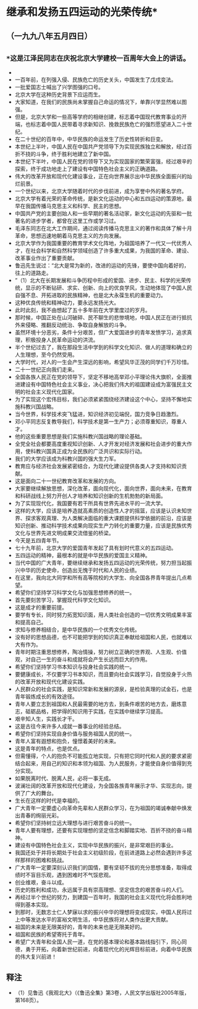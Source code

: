 # 继承和发扬五四运动的光荣传统*## （一九九八年五月四日）
## `*这是江泽民同志在庆祝北京大学建校一百周年大会上的讲话`。- - 一百年前，在列强入侵、民族危亡的历史关头，中国发生了戊戌变法。- 一批爱国志士喊出了兴学图强的口号。- 北京大学在这种历史背景下应运而生。- 大家知道，在我们的民族尚未掌握自己命运的情况下，单靠兴学显然难以图强。- 但是，北京大学和一些高等学府的相继创建，标志着中国现代教育事业的开端，也标志着中国人民带着寻求新知识、挽救民族危亡的强烈愿望进入二十世纪。- 在二十世纪的百年中，中华民族的命运发生了历史性转折和巨变。- 本世纪上半叶，中国人民在中国共产党领导下为实现民族独立和解放，经过百折不挠的斗争，终于胜利地建立了新中国。- 本世纪下半叶，中国人民在党的领导下又为实现国家的繁荣富强，经过艰辛的探索，终于成功地走上了建设有中国特色社会主义的正确道路。- 伟大的改革开放和现代化建设事业，正在向世界展示出中华民族全面振兴的灿烂前景。- 一个世纪以来，北京大学随着时代的步伐前进，成为享誉中外的著名学府。- 北京大学有着光荣的革命传统，是新文化运动的中心和五四运动的策源地，最早在我国传播马克思主义和科学、民主的思想。- 中国共产党的主要创始人和一些早期的著名活动家，新文化运动的先驱和一批著名的进步学者，都曾在这里工作或学习过。- 毛泽东同志在北大工作期间，通过阅读传播马克思主义的著作和具体了解十月革命，思想迅速地朝着马克思主义的方向发展。- 北京大学作为我国重要的教育学术文化阵地，为祖国培养了一代又一代优秀人才，在社会科学和自然科学领域创造了许多重大成果，为我国的革命、建设、改革事业作出了重要贡献。- 鲁迅先生说过：“北大是常为新的，改进的运动的先锋，要使中国向着好的，往上的道路走。- ”（1）北大在长期发展和斗争历程中形成的爱国、进步、民主、科学的光荣传统，显示的不断钻研、求实、创新、向上的优良学风，生动地体现了中国人民自强不息、开拓进取的民族精神，也是北大永葆生机的重要动力。- 这种优良传统和精神动力，要永远发扬光大。- 此时此刻，我不由想起了五十多年前在大学里度过的岁月。- 那时候，中国正处在山河破碎、民不聊生的悲惨境地，中国人民正在进行抵抗外来侵略、推翻反动统治、争取自身解放的斗争。- 虽然环境十分恶劣，条件十分艰苦，但广大爱国进步的青年发愤学习，追求真理，积极投身人民革命运动的洪流。- 半个世纪过去了，我在那段生活中学到的科学文化知识、做人的道理和确立的人生理想，至今仍然受用。- 大学时代，对人的一生会产生深远的影响，希望风华正茂的同学们千万珍惜。- 二十一世纪正向我们走来。- 全国各族人民正在党的领导下，坚定不移地高举邓小平理论伟大旗帜，全面推进建设有中国特色社会主义事业，决心把我们伟大的祖国建设成为富强民主文明的社会主义现代化国家。- 为了实现这个宏伟目标，我们必须紧紧围绕经济建设这个中心，坚持不懈地实施科教兴国战略。- 当今世界，科学技术突飞猛进，知识经济初见端倪，国力竞争日趋激烈。- 邓小平同志反复教导我们，科学技术是第一生产力；必须尊重知识，尊重人才。- 他的这些重要思想是我们实施科教兴国战略的理论基础。- 全党全社会都要高度重视知识创新、人才开发对经济发展和社会进步的重大作用，使科教兴国真正成为全民族的广泛共识和实际行动。- 我们的大学应该成为科教兴国的强大生力军。- 教育应与经济社会发展紧密结合，为现代化建设提供各类人才支持和知识贡献。- 这是面向二十一世纪教育改革和发展的方向。- 大家要继续解放思想，深化改革，面向现代化，面向世界，面向未来，在教育和科研战线上努力开创人才培养和知识创新的生机勃勃的新局面。- 为了实现现代化，我国要有若干所具有世界先进水平的一流大学。- 这样的大学，应该是培养造就高素质的创造性人才的摇篮，应该是认识未知世界、探求客观真理、为人类解决面临的重大课题提供科学依据的前沿，应该是知识创新、推动科学技术成果向现实生产力转化的重要力量，应该是民族优秀文化与世界先进文明成果交流借鉴的桥梁。- 今天是五四青年节。- 七十九年前，北京大学的爱国青年发起了具有划时代意义的五四运动。- 五四运动的精神，最根本的就是中华民族的爱国主义精神。- 当代中国的广大青年，要继续继承和发扬五四运动的光荣传统，努力担当起振兴中华的历史使命，创造出无愧于时代和人民的业绩。- 在这里，我向北大同学和所有高等院校的大学生、向全国各界青年提出几点希望。- 希望你们坚持学习科学文化与加强思想修养的统一。- 首先要刻苦学习，掌握现代科学文化知识。- 这是成才的重要前提。- 要学有专长，同时努力拓宽知识面，用人类社会创造的一切优秀文明成果丰富和提高自己。- 求知与修养相结合，是中华民族的一个优秀文化传统。- 没有好的思想品德，也不可能把学到的知识真正奉献给祖国和人民，也就难以大有作为。- 青年时期注重思想修养，陶冶情操，努力树立正确的世界观、人生观、价值观，对自己一生的奋斗和成就将会产生长远而巨大的作用。- 希望你们坚持学习书本知识与投身社会实践的统一。- 要健康成长，不仅要学习书本知识，而且要向社会实践学习，自觉投身于火热的改革开放和现代化建设实践。- 人民群众的社会实践，是知识常新和发展的源泉，是检验真理的试金石，也是青年锻炼成长的有效途径。- 青年人要立志到祖国和人民最需要的地方去，到条件艰苦的地方去，磨炼意志，砥砺品格，把学得的知识用于实践，在实践中继续学习提高。- 艰辛知人生，实践长才干。- 这是古往今来许多人成就一番事业的经验总结。- 希望你们坚持实现自身价值与服务祖国人民的统一。- 青年人富有遐想和抱负，憧憬着美好的未来。- 这是青年的特点，也是优点。- 但需懂得，个人的抱负不可能孤立地实现，只有把它同时代和人民的要求紧密结合起来，用自己的知识和本领为祖国、为人民服务，才能使自身价值得到充分实现。- 如果脱离时代、脱离人民，必将一事无成。- 波澜壮阔的改革开放和现代化建设，为全国各族青年展示才华、实现志向，提供了广大的舞台。- 生长在这样的时代是幸福的。- 广大青年一定要虚心向革命先辈和人民群众学习，在为祖国的竭诚奉献中焕发出青春的绚丽光彩。- 希望你们坚持树立远大理想与进行艰苦奋斗的统一。- 青年人要有理想，还要有实现理想的坚定信念和脚踏实地、百折不挠的奋斗精神。- 建设有中国特色社会主义，实现中华民族的振兴，是非常艰巨的事业。- 我国还处于并将长期处于社会主义初级阶段，在前进道路上必然会遇到许多这样那样的困难和挑战。- 广大青年一定要深刻认识我们的国情，要有坚韧不拔的充分思想准备，取得成绩时不盲目乐观，遇到困难时不气馁悲观。- 创业维艰，奋斗以成。- 历史的胜利和成功，永远属于具有崇高理想、坚定信念的艰苦奋斗的人们。- 再经过半个世纪的努力，到建国一百年时，我国的社会主义现代化将会胜利地得到基本实现。- 到那时，无数志士仁人梦寐以求的振兴中华的理想将变成现实，中国人民将过上中等发达水平的富裕文明生活，中华民族将对人类作出更大贡献。- 祖国的未来是无限美好的，青年的未来也是无限美好的。- 祖国和民族的希望寄托于青年。- 希望广大青年和全国人民一道，在党的基本理论和基本路线指引下，同心同德，勇于开拓，向着新世纪前进，向着现代化的光辉目标前进，向着中华民族的伟大复兴前进！## 释注- （1）见鲁迅《我观北大》（《鲁迅全集》第3卷，人民文学出版社2005年版，第168页）。